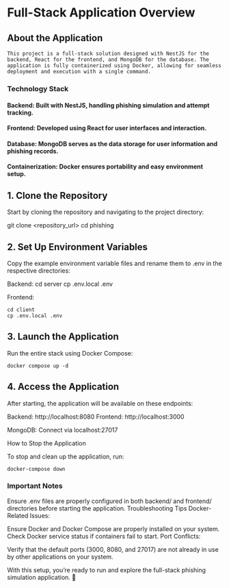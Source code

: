 # Full-Stack Application Overview

## About the Application
    This project is a full-stack solution designed with NestJS for the backend, React for the frontend, and MongoDB for the database. The application is fully containerized using Docker, allowing for seamless deployment and execution with a single command.

### Technology Stack
#### Backend: Built with NestJS, handling phishing simulation and attempt tracking.
####   Frontend: Developed using React for user interfaces and interaction.
####  Database: MongoDB serves as the data storage for user information and phishing records.
####   Containerization: Docker ensures portability and easy environment setup.



## 1. Clone the Repository
Start by cloning the repository and navigating to the project directory:

git clone <repository_url>
cd phishing

## 2. Set Up Environment Variables
Copy the example environment variable files and rename them to .env in the respective directories:


Backend:
    cd server
    cp .env.local .env


Frontend:


    cd client
    cp .env.local .env

## 3. Launch the Application
Run the entire stack using Docker Compose:

    docker compose up -d

## 4. Access the Application
After starting, the application will be available on these endpoints:

Backend: http://localhost:8080
Frontend: http://localhost:3000

MongoDB: Connect via localhost:27017

How to Stop the Application

To stop and clean up the application, run:

    docker-compose down

### Important Notes

 Ensure .env files are properly configured in both backend/ and frontend/ directories before starting the application.
Troubleshooting Tips
Docker-Related Issues:

Ensure Docker and Docker Compose are properly installed on your system.
Check Docker service status if containers fail to start.
Port Conflicts:

Verify that the default ports (3000, 8080, and 27017) are not already in use by other applications on your system.

With this setup, you’re ready to run and explore the full-stack phishing simulation application. 🚀






